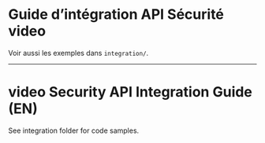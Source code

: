 # Guide d’intégration API Sécurité video

Voir aussi les exemples dans `integration/`.

---

# video Security API Integration Guide (EN)

See integration folder for code samples.
